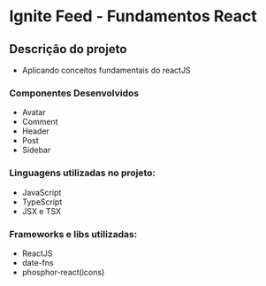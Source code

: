 # Ignite Feed - Fundamentos React

## Descrição do projeto

* Aplicando conceitos fundamentais do reactJS

### Componentes Desenvolvidos

* Avatar
* Comment
* Header
* Post
* Sidebar

### Linguagens utilizadas no projeto:

* JavaScript
* TypeScript
* JSX e TSX

### Frameworks e libs utilizadas:

* ReactJS
* date-fns
* phosphor-react(icons)
